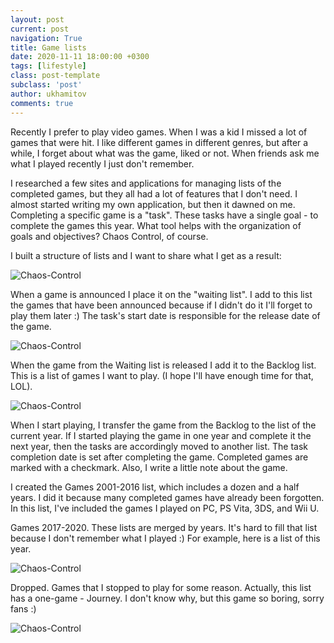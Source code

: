 ```yaml
---
layout: post
current: post
navigation: True
title: Game lists
date: 2020-11-11 18:00:00 +0300
tags: [lifestyle]
class: post-template
subclass: 'post'
author: ukhamitov
comments: true
---
```


Recently I prefer to play video games. When I was a kid I missed a lot of games that were hit. I like different games in different genres, but after а while, I forget about what was the game, liked or not. When friends ask me what I played recently I just don't remember.

I researched a few sites and applications for managing lists of the completed games, but they all had a lot of features that I don't need. I almost started writing my own application, but then it dawned on me. Completing a specific game is a "task". These tasks have a single goal - to complete the games this year. What tool helps with the organization of goals and objectives? Chaos Control, of course.

I built a structure of lists and I want to share what I get as a result:

![Chaos-Control](https://ukhamitov.com/public/images/games_lists/all_lists.png)

When a game is announced I place it on the "waiting list". I add to this list the games that have been announced because if I didn't do it I'll forget to play them later :) The task's start date is responsible for the release date of the game.

![Chaos-Control](https://ukhamitov.com/public/images/games_lists/waiting_list.png)

When the game from the Waiting list is released I add it to the Backlog list. This is a list of games I want to play. (I hope I'll have enough time for that, LOL).

![Chaos-Control](https://ukhamitov.com/public/images/games_lists/backlog.png)

When I start playing, I transfer the game from the Backlog to the list of the current year. If I started playing the game in one year and complete it the next year, then the tasks are accordingly moved to another list. The task completion date is set after completing the game. Completed games are marked with a checkmark. Also, I write a little note about the game.

I created the Games 2001-2016 list, which includes a dozen and a half years. I did it because many completed games have already been forgotten. In this list, I've included the games I played on PC, PS Vita, 3DS, and Wii U.

Games 2017-2020. These lists are merged by years. It's hard to fill that list because I don't remember what I played :) For example, here is a list of this year.

![Chaos-Control](https://ukhamitov.com/public/images/games_lists/games_2021.png)

Dropped. Games that I stopped to play for some reason. Actually, this list has a one-game - Journey. I don't know why, but this game so boring, sorry fans :)

![Chaos-Control](https://ukhamitov.com/public/images/games_lists/games_dropped.png)